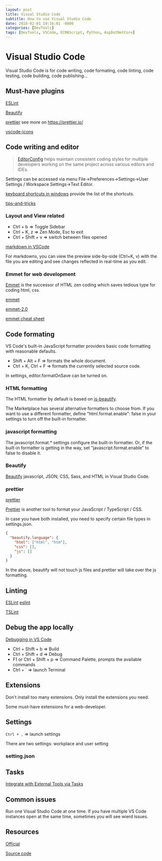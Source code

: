```yaml
---
layout: post
title: Visual Studio Code
subtitle: How to use Visual Studio Code
date: 2018-02-01 19:16:01 -0800
categories: [DevTools]
tags: [DevTools, VSCode, ECMAScript, Python, AspDotNetCore]
---
```


# Visual Studio Code

Visual Studio Code is for code writing, code formating, code linting, code testing, code building, code publishing...

## Must-have plugins

[ESLint](https://marketplace.visualstudio.com/items?itemName=dbaeumer.vscode-eslint)

[Beautify](https://marketplace.visualstudio.com/items?itemName=HookyQR.beautify)

[prettier](https://marketplace.visualstudio.com/items?itemName=esbenp.prettier-vscode) see more on <https://prettier.io/>

[vscode-icons](https://marketplace.visualstudio.com/items?itemName=robertohuertasm.vscode-icons)

## Code writing and editor

> [EditorConfig](https://editorconfig.org/) helps maintain consistent coding styles for multiple developers working on the same project across various editors and IDEs.

Settings can be accessed via menu File->Preferences->Settings->User Settings / Workspace Settings->Text Editor.

[keyboard shortcuts in windows](https://code.visualstudio.com/shortcuts/keyboard-shortcuts-windows.pdf) provide the list of the shortcuts.

[tips-and-tricks](https://code.visualstudio.com/docs/getstarted/tips-and-tricks)

### Layout and View related

- Ctrl + b => Toggle Sidebar
- Ctrl + K, z => Zen Mode, Esc to exit
- Ctrl + Shift + v => switch between files opened

[markdown in VSCode](https://code.visualstudio.com/docs/languages/markdown)

For markdowns, you can view the preview side-by-side (Ctrl+K, v) with the file you are editing and see changes reflected in real-time as you edit.

### Emmet for web development

[Emmet](https://emmet.io/) is the successor of HTML zen coding which saves tedious type for coding html, css.

[emmet](https://code.visualstudio.com/docs/editor/emmet)

[emmet-2.0](https://code.visualstudio.com/blogs/2017/08/07/emmet-2.0)

[emmet cheat sheet](https://docs.emmet.io/cheat-sheet/)

## Code formating

VS Code's built-in JavaScript formatter providers basic code formatting with reasonable defaults.

- Shift + Alt + F => formats the whole document.
- Ctrl + K, Ctrl + F => formats the currently selected source code.

In settings, editor.formatOnSave can be turned on.

### HTML formatting

The HTML formatter by default is based on [js-beautify](https://www.npmjs.com/package/js-beautify).

The Marketplace has several alternative formatters to choose from. If you want to use a different formatter, define "html.format.enable": false in your settings to turn off the built-in formatter.

### javascript formatting

The javascript.format.\* settings configure the built-in formatter. Or, if the built-in formatter is getting in the way, set "javascript.format.enable" to false to disable it.

### Beautify

[Beautify](https://marketplace.visualstudio.com/items?itemName=HookyQR.beautify) javascript, JSON, CSS, Sass, and HTML in Visual Studio Code.

### prettier

[prettier](https://github.com/prettier/prettier)

[Prettier](https://marketplace.visualstudio.com/items?itemName=esbenp.prettier-vscode) is another tool to format your JavaScript / TypeScript / CSS.

In case you have both installed, you need to specify certain file types in settings.json.

```json
{
  "beautify.language": {
    "html": ["html", "htm"],
    "css": [],
    "js": []
  }
}
```

In the above, beautify will not touch js files and prettier will take over the js formatting.

## Linting

[ESLint](https://marketplace.visualstudio.com/items?itemName=dbaeumer.vscode-eslint)
[eslint](https://eslint.org/)

[TSLint](https://marketplace.visualstudio.com/items?itemName=ms-vscode.vscode-typescript-tslint-plugin)

## Debug the app locally

[Debugging in VS Code](https://code.visualstudio.com/docs/editor/debugging)

- Ctrl + Shift + b => Build
- Ctrl + Shift + d => Debug
- F1 or Ctrl + Shift + p => Command Palette, prompts the available commands
- Ctrl + ` => launch Terminal

## Extensions

Don't install too many extensions. Only install the extensions you need.

Some must-have extensions for a web-developer.

## Settings

`Ctrl + ,` => launch settings

There are two settings: workplace and user setting

### setting.json

## Tasks

[Integrate with External Tools via Tasks](https://code.visualstudio.com/docs/editor/tasks#vscode)

## Common issues

Run one Visual Studio Code at one time. If you have multiple VS Code instances open at the same time, sometimes you will see wierd issues.

## Resources

[Official](https://code.visualstudio.com/)

[Source code](https://github.com/Microsoft/vscode)
